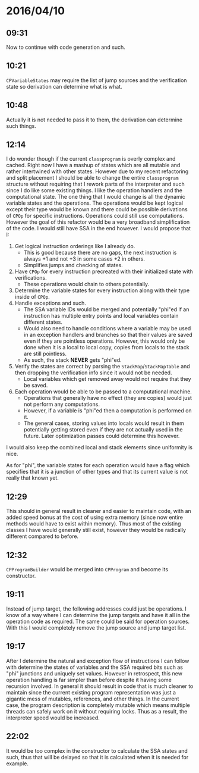 # 2016/04/10

## 09:31

Now to continue with code generation and such.

## 10:21

`CPVariableStates` may require the list of jump sources and the verification
state so derivation can determine what is what.

## 10:48

Actually it is not needed to pass it to them, the derivation can determine
such things.

## 12:14

I do wonder though if the current `classprogram` is overly complex and cached.
Right now I have a mashup of states which are all mutable and rather
intertwined with other states. However due to my recent refactoring and split
placement I should be able to change the entire `classprogram` structure
without requiring that I rework parts of the interpreter and such since I do
like some existing things. I like the operation handlers and the computational
state. The one thing that I would change is all the dynamic variable states
and the operations. The operations would be kept logical except their type
would be known and there could be possible derivations of `CPOp` for specific
instructions. Operations could still use computations. However the goal of
this refactor would be a very broadband simplification of the code. I would
still have SSA in the end however. I would propose that I:

 1. Get logical instruction orderings like I already do.
    * This is good because there are no gaps, the next instruction is always
      +1 and not +3 in some cases +2 in others.
    * Simplifies jumps and checking of states.
 2. Have `CPOp` for every instruction precreated with their initialized state
    with verifications.
    * These operations would chain to others potentially.
 3. Determine the variable states for every instruction along with their type
    inside of `CPOp`.
 4. Handle exceptions and such.
    * The SSA variable IDs would be merged and potentially "phi"ed if an
      instruction has multiple entry points and local variables contain
      different states.
    * Would also need to handle conditions where a variable may be used in an
      exception handlers and branches so that their values are saved even if
      they are pointless operations. However, this would only be done when
      it is a local to local copy, copies from locals to the stack are still
      pointless.
    * As such, the stack **NEVER** gets "phi"ed.
 5. Verify the states are correct by parsing the `StackMap`/`StackMapTable` and
    then dropping the verification info since it would not be needed.
    * Local variables which get removed away would not require that they be
      saved.
 6. Each operation would be able to be passed to a computational machine.
    * Operations that generally have no effect (they are copies) would just
      not perform any computations.
    * However, if a variable is "phi"ed then a computation is performed on it.
    * The general cases, storing values into locals would result in them
      potentially getting stored even if they are not actually used in the
      future. Later optimization passes could determine this however.

I would also keep the combined local and stack elements since uniformity is
nice.

As for "phi", the variable states for each operation would have a flag which
specifies that it is a junction of other types and that its current value is
not really that known yet.

## 12:29

This should in general result in cleaner and easier to maintain code, with an
added speed bonus at the cost of using extra memory (since now entire methods
would have to exist within memory). Thus most of the existing classes I have
would generally still exist, however they would be radically different
compared to before.

## 12:32

`CPProgramBuilder` would be merged into `CPProgram` and become its constructor.

## 19:11

Instead of jump target, the following addresses could just be operations. I
know of a way where I can determine the jump targets and have it all in the
operation code as required. The same could be said for operation sources. With
this I would completely remove the jump source and jump target list.

## 19:17

After I determine the natural and exception flow of instructions I can follow
with determine the states of variables and the SSA required bits such as "phi"
junctions and uniquely set values. However in retrospect, this new operation
handling is far simpler than before despite it having some recursion involved.
In general it should result in code that is much cleaner to maintain since the
current existing program representation was just a gigantic mess of mutables,
references, and other things. In the current case, the program description is
completely mutable which means multiple threads can safely work on it without
requiring locks. Thus as a result, the interpreter speed would be increased.

## 22:02

It would be too complex in the constructor to calculate the SSA states and
such, thus that will be delayed so that it is calculated when it is needed for
example.

